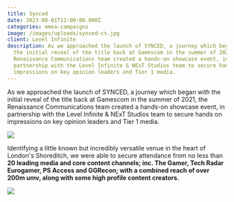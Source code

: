 ```yaml
---
title: Synced
date: 2023-08-01T11:00:00.000Z
categories: emea-campaigns
image: /images/uploads/synced-cs.jpg
client: Level Infinite
description: As we approached the launch of SYNCED, a journey which began with
  the initial reveal of the title back at Gamescom in the summer of 2021, the
  Renaissance Communications team created a hands-on showcase event, in
  partnership with the Level Infinite & NExT Studios team to secure hands on
  impressions on key opinion leaders and Tier 1 media.
---
```

As we approached the launch of SYNCED, a journey which began with the initial reveal of the title back at Gamescom in the summer of 2021, the Renaissance Communications team created a hands-on showcase event, in partnership with the Level Infinite & NExT Studios team to secure hands on impressions on key opinion leaders and Tier 1 media. 

![](/images/uploads/synced-csi-1.png)

Identifying a little known but incredibly versatile venue in the heart of London's Shoreditch, we were able to secure attendance from no less than **20 leading media and core content channels; inc. The Gamer, Tech Radar Eurogamer, PS Access and GGRecon; with a combined reach of over 200m umv, along with some high profile content creators.** 

![](/images/uploads/synced-csi-2.png)